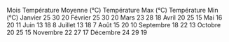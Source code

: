 
Mois	Température Moyenne (°C)	Température Max (°C)	Température Min (°C)
Janvier	25	30	20
Février	25	30	20
Mars	23	28	18
Avril	20	25	15
Mai	16	20	11
Juin	13	18	8
Juillet	13	18	7
Août	15	20	10
Septembre	18	22	13
Octobre	20	25	15
Novembre	22	27	17
Décembre	24	29	19
